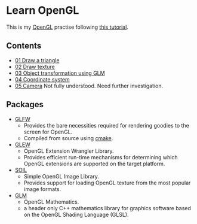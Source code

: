 # Learn OpenGL
This is my [OpenGL](https://www.opengl.org/) practise following [this tutorial](http://learnopengl.com/).

## Contents
* [01 Draw a triangle](01_Triangle)
* [02 Draw texture](02_Textures)
* [03 Object transformation using GLM](03_Transformation)
* [04 Coordinate system](04_Coordinate)
* [05 Camera](05_Camera) Not fully understood. Need further investigation.

## Packages
* [GLFW](http://www.glfw.org/download.html)
	* Provides the bare necessities required for rendering goodies to the screen for OpenGL.
	* Compiled from source using [cmake](http://www.cmake.org/cmake/resources/software.html).
* [GLEW](http://glew.sourceforge.net/index.html)
	* OpenGL Extension Wrangler Library.
	* Provides efficient run-time mechanisms for determining which OpenGL extensions are supported on the target platform.
* [SOIL](http://www.lonesock.net/soil.html)
	* Simple OpenGL Image Library.
	* Provides support for loading OpenGL texture from the most popular image formats.
* [GLM](http://glm.g-truc.net/0.9.5/index.html)
	* OpenGL Mathematics.
	* a header only C++ mathematics library for graphics software based on the OpenGL Shading Language (GLSL).